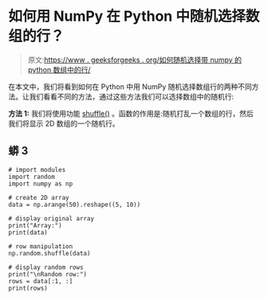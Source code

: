 # 如何用 NumPy 在 Python 中随机选择数组的行？

> 原文:[https://www . geeksforgeeks . org/如何随机选择带 numpy 的 python 数组中的行/](https://www.geeksforgeeks.org/how-to-randomly-select-rows-of-an-array-in-python-with-numpy/)

在本文中，我们将看到如何在 Python 中用 NumPy 随机选择数组行的两种不同方法。让我们看看不同的方法，通过这些方法我们可以选择数组中的随机行:

**方法 1:** 我们将使用功能 [shuffle()](https://www.geeksforgeeks.org/random-shuffle-function-in-python/) 。函数的作用是:随机打乱一个数组的行，然后我们将显示 2D 数组的一个随机行。

## 蟒 3

```
# import modules
import random
import numpy as np

# create 2D array
data = np.arange(50).reshape((5, 10))

# display original array
print("Array:")
print(data)

# row manipulation
np.random.shuffle(data)

# display random rows
print("\nRandom row:")
rows = data[:1, :]
print(rows)
```